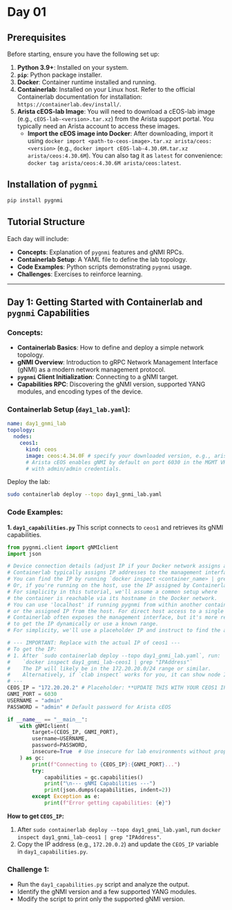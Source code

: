 # Day 01

## Prerequisites

Before starting, ensure you have the following set up:

1.  **Python 3.9+**: Installed on your system.
2.  **`pip`**: Python package installer.
3.  **Docker**: Container runtime installed and running.
4.  **Containerlab**: Installed on your Linux host. Refer to the official Containerlab documentation for installation: `https://containerlab.dev/install/`.
5.  **Arista cEOS-lab Image**: You will need to download a cEOS-lab image (e.g., `cEOS-lab-<version>.tar.xz`) from the Arista support portal. You typically need an Arista account to access these images.
      * **Import the cEOS image into Docker**: After downloading, import it using `docker import <path-to-ceos-image>.tar.xz arista/ceos:<version>` (e.g., `docker import cEOS-lab-4.30.6M.tar.xz arista/ceos:4.30.6M`). You can also tag it as `latest` for convenience: `docker tag arista/ceos:4.30.6M arista/ceos:latest`.

## Installation of `pygnmi`

```bash
pip install pygnmi
```

## Tutorial Structure

Each day will include:

  * **Concepts**: Explanation of `pygnmi` features and gNMI RPCs.
  * **Containerlab Setup**: A YAML file to define the lab topology.
  * **Code Examples**: Python scripts demonstrating `pygnmi` usage.
  * **Challenges**: Exercises to reinforce learning.

-----

## Day 1: Getting Started with Containerlab and `pygnmi` Capabilities

### Concepts:

  * **Containerlab Basics**: How to define and deploy a simple network topology.
  * **gNMI Overview**: Introduction to gRPC Network Management Interface (gNMI) as a modern network management protocol.
  * **`pygnmi` Client Initialization**: Connecting to a gNMI target.
  * **Capabilities RPC**: Discovering the gNMI version, supported YANG modules, and encoding types of the device.

### Containerlab Setup (`day1_lab.yaml`):

```yaml
name: day1_gnmi_lab
topology:
  nodes:
    ceos1:
      kind: ceos
      image: ceos:4.34.0F # specify your downloaded version, e.g., arista/ceos:4.30.6M
      # Arista cEOS enables gNMI by default on port 6030 in the MGMT VRF
      # with admin/admin credentials.
```

Deploy the lab:

```bash
sudo containerlab deploy --topo day1_gnmi_lab.yaml
```

### Code Examples:

**1. `day1_capabilities.py`**
This script connects to `ceos1` and retrieves its gNMI capabilities.

```python
from pygnmi.client import gNMIclient
import json

# Device connection details (adjust IP if your Docker network assigns a different one)
# Containerlab typically assigns IP addresses to the management interface (eth0)
# You can find the IP by running `docker inspect <container_name> | grep "IPAddress"`
# Or, if you're running on the host, use the IP assigned by Containerlab's management network.
# For simplicity in this tutorial, we'll assume a common setup where
# the container is reachable via its hostname in the Docker network.
# You can use 'localhost' if running pygnmi from within another container in the same lab,
# or the assigned IP from the host. For direct host access to a single node lab,
# Containerlab often exposes the management interface, but it's more reliable
# to get the IP dynamically or use a known range.
# For simplicity, we'll use a placeholder IP and instruct to find the actual IP.

# --- IMPORTANT: Replace with the actual IP of ceos1 ---
# To get the IP:
# 1. After `sudo containerlab deploy --topo day1_gnmi_lab.yaml`, run:
#    `docker inspect day1_gnmi_lab-ceos1 | grep "IPAddress"`
#    The IP will likely be in the 172.20.20.0/24 range or similar.
#    Alternatively, if `clab inspect` works for you, it can show node IPs.
# ---
CEOS_IP = "172.20.20.2" # Placeholder: **UPDATE THIS WITH YOUR CEOS1 IP**
GNMI_PORT = 6030
USERNAME = "admin"
PASSWORD = "admin" # Default password for Arista cEOS

if __name__ == "__main__":
    with gNMIclient(
        target=(CEOS_IP, GNMI_PORT),
        username=USERNAME,
        password=PASSWORD,
        insecure=True  # Use insecure for lab environments without proper TLS setup
    ) as gc:
        print(f"Connecting to {CEOS_IP}:{GNMI_PORT}...")
        try:
            capabilities = gc.capabilities()
            print("\n--- gNMI Capabilities ---")
            print(json.dumps(capabilities, indent=2))
        except Exception as e:
            print(f"Error getting capabilities: {e}")

```

**How to get `CEOS_IP`:**

1.  After `sudo containerlab deploy --topo day1_gnmi_lab.yaml`, run `docker inspect day1_gnmi_lab-ceos1 | grep "IPAddress"`.
2.  Copy the IP address (e.g., `172.20.0.2`) and update the `CEOS_IP` variable in `day1_capabilities.py`.

### Challenge 1:

  * Run the `day1_capabilities.py` script and analyze the output.
  * Identify the gNMI version and a few supported YANG modules.
  * Modify the script to print only the supported gNMI version.
